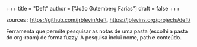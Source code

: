 +++
title = "Deft"
author = ["João Gutemberg Farias"]
draft = false
+++

sources
: <https://github.com/jrblevin/deft>, <https://jblevins.org/projects/deft/>

Ferramenta que permite pesquisar as notas de uma pasta (escolhi a pasta do org-roam) de forma fuzzy. A pesquisa inclui nome, path e conteúdo.
